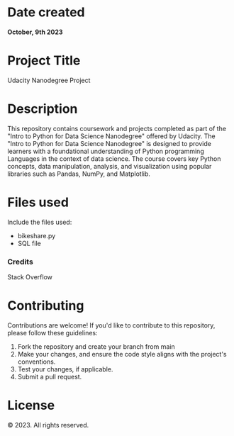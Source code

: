 <h1> Date created </h1>
<b> October, 9th 2023 </b>

<h1> Project Title </h1>
Udacity Nanodegree Project

<h1> Description </h1>
This repository contains coursework and projects completed as part of the "Intro to Python for Data Science Nanodegree" offered by Udacity.
The "Intro to Python for Data Science Nanodegree" is designed to provide learners with a foundational understanding of Python programming Languages in the context of data science. The course covers key Python concepts, data manipulation, analysis, and visualization using popular libraries such as Pandas, NumPy, and Matplotlib.

<h1> Files used </h1>
Include the files used:
  <ul>
    <li>
      bikeshare.py
    </li>
    <li>
      SQL file
    </li>
  </ul>

### Credits
Stack Overflow

<h1> Contributing </h1>
Contributions are welcome! If you'd like to contribute to this repository, please follow these guidelines:
<ol>
<li> Fork the repository and create your branch from main </li>
<li> Make your changes, and ensure the code style aligns with the project's conventions. </li>
<li> Test your changes, if applicable. </li>
<li> Submit a pull request. </li>
</ol>
<h1> License </h1> <!-- Updated section of the ReadMe file -->
<footer>
    <p> &copy; 2023. All rights reserved.</p>
</footer>
